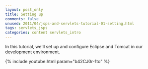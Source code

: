 ```yaml
---           
layout: post_only
title: Setting up
comments: false
unused: 2011/04/jsps-and-servlets-tutorial-01-setting.html
tags: servlets_jsps
categories: content servlets_intro
---
```


In this tutorial, we'll set up and configure Eclipse and Tomcat in our development environment.

{% include youtube.html param="b42CJ0r-1to" %}